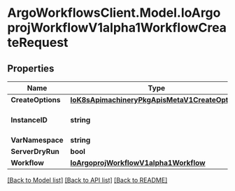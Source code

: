 # ArgoWorkflowsClient.Model.IoArgoprojWorkflowV1alpha1WorkflowCreateRequest

## Properties

Name | Type | Description | Notes
------------ | ------------- | ------------- | -------------
**CreateOptions** | [**IoK8sApimachineryPkgApisMetaV1CreateOptions**](IoK8sApimachineryPkgApisMetaV1CreateOptions.md) |  | [optional] 
**InstanceID** | **string** | This field is no longer used. | [optional] 
**VarNamespace** | **string** |  | [optional] 
**ServerDryRun** | **bool** |  | [optional] 
**Workflow** | [**IoArgoprojWorkflowV1alpha1Workflow**](IoArgoprojWorkflowV1alpha1Workflow.md) |  | [optional] 

[[Back to Model list]](../README.md#documentation-for-models) [[Back to API list]](../README.md#documentation-for-api-endpoints) [[Back to README]](../README.md)

